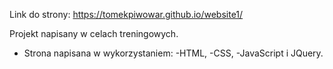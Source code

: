 Link do strony: https://tomekpiwowar.github.io/website1/

Projekt napisany w celach treningowych. 

* Strona napisana w wykorzystaniem: 
-HTML, 
-CSS,
-JavaScript i JQuery.
